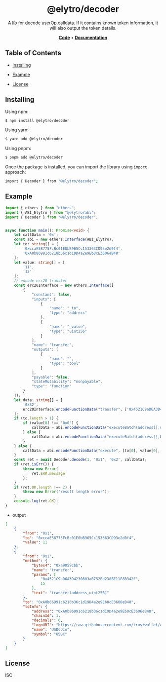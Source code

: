 <h1 align="center">
   <b>
        @elytro/decoder
    </b>
</h1>

<p align="center">
A lib for decode userOp.calldata. If it contains known token information, it will also output the token details.
</p>

<p align="center">
    <a href="https://github.com/SoulWallet/elytro-wallet-lib/tree/develop/packages/decoder"><b>Code</b></a> •
    <a href="https://github.com/SoulWallet/elytro-wallet-lib/blob/develop/packages/decoder/docs/modules.md"><b>Documentation</b></a>
</p>


## Table of Contents

  - [Installing](#installing)
    
  - [Example](#example)

  - [License](#license)



## Installing

Using npm:

```bash
$ npm install @elytro/decoder
```

Using yarn:

```bash
$ yarn add @elytro/decoder
```

Using pnpm:

```bash
$ pnpm add @elytro/decoder
```

Once the package is installed, you can import the library using `import` approach:

```bash
import { Decoder } from "@elytro/decoder";
```



## Example


```typescript
import { ethers } from "ethers";
import { ABI_Elytro } from "@elytro/abi";
import { Decoder } from "@elytro/decoder";


async function main(): Promise<void> {
    let callData = '0x';
    const abi = new ethers.Interface(ABI_Elytro);
    let to: string[] = [
        '0xccaE58775FcBc01E0bB965Cc153363CD93e2d0f4',
        '0xA0b86991c6218b36c1d19D4a2e9Eb0cE3606eB48'
    ];
    let value: string[] = [
        '11',
        '12'
    ];
    // encode erc20 transfer
    const erc20Interface = new ethers.Interface([
        {
            "constant": false,
            "inputs": [
                {
                    "name": "_to",
                    "type": "address"
                },
                {
                    "name": "_value",
                    "type": "uint256"
                }
            ],
            "name": "transfer",
            "outputs": [
                {
                    "name": "",
                    "type": "bool"
                }
            ],
            "payable": false,
            "stateMutability": "nonpayable",
            "type": "function"
        }
    ]);
    let data: string[] = [
        '0x32',
        erc20Interface.encodeFunctionData("transfer", ['0x4521C9aD6A3D4230803aB752Ed238BE11F8B342F', '0xf'])
    ];
    if (to.length > 1) {
        if (value[0] !== '0x0') {
            callData = abi.encodeFunctionData("executeBatch(address[],uint256[],bytes[])", [to, value, data]);
        } else {
            callData = abi.encodeFunctionData("executeBatch(address[],bytes[])", [to, data]);
        }
    } else {
        callData = abi.encodeFunctionData("execute", [to[0], value[0], data[0]]);
    }
    const ret = await Decoder.decode(1, '0x1', '0x2', callData);
    if (ret.isErr()) {
        throw new Error(
            ret.ERR.message
        );
    }
    if (ret.OK.length !== 2) {
        throw new Error('result length error');
    }
    console.log(ret.OK);
}
```

- output
```json
[
    {
        "from": "0x1",
        "to": "0xccaE58775FcBc01E0bB965Cc153363CD93e2d0f4",
        "value": 11
    },
    {
        "from": "0x1",
        "method": {
            "bytes4": "0xa9059cbb",
            "name": "transfer",
            "params": [
                "0x4521C9aD6A3D4230803aB752Ed238BE11F8B342F",
                15
            ],
            "text": "transfer(address,uint256)"
        },
        "to": "0xA0b86991c6218b36c1d19D4a2e9Eb0cE3606eB48",
        "toInfo": {
            "address": "0xA0b86991c6218b36c1d19D4a2e9Eb0cE3606eB48",
            "chainId": 1,
            "decimals": 6,
            "logoURI": "https://raw.githubusercontent.com/trustwallet/assets/master/blockchains/ethereum/assets/0xA0b86991c6218b36c1d19D4a2e9Eb0cE3606eB48/logo.png",
            "name": "USDCoin",
            "symbol": "USDC"
        }
    }
]
```

## License

ISC